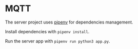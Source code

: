 # MQTT

The server project uses [pipenv](https://github.com/pypa/pipenv) for dependencies management.

Install dependencies with `pipenv install`.

Run the server app with `pipenv run python3 app.py`.
